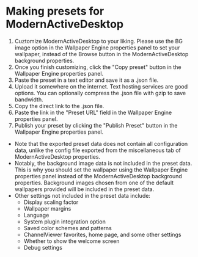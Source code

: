 # Making presets for ModernActiveDesktop
1. Cuztomize ModernActiveDesktop to your liking. Please use the BG image option in the Wallpaper Engine properties panel to set your wallpaper, instead of the Browse button in the ModernActiveDesktop background properties.
2. Once you finish customizing, click the "Copy preset" button in the Wallpaper Engine properties panel.
3. Paste the preset in a text editor and save it as a .json file.
4. Upload it somewhere on the internet. Text hosting services are good options. You can optionally compress the .json file with gzip to save bandwidth.
5. Copy the direct link to the .json file.
6. Paste the link in the "Preset URL" field in the Wallpaper Engine properties panel.
7. Publish your preset by clicking the "Publish Preset" button in the Wallpaper Engine properties panel.

* Note that the exported preset data does not contain all configuration data, unlike the config file exported from the miscellaneous tab of ModernActiveDesktop properties.
* Notably, the background image data is not included in the preset data. This is why you should set the wallpaper using the Wallpaper Engine properties panel instead of the ModernActiveDesktop background properties. Background images chosen from one of the default wallpapers provided will be included in the preset data.
* Other settings not included in the preset data include:
    * Display scaling factor
    * Wallpaper margins
    * Language
    * System plugin integration option
    * Saved color schemes and patterns
    * ChannelViewer favorites, home page, and some other settings
    * Whether to show the welcome screen
    * Debug settings